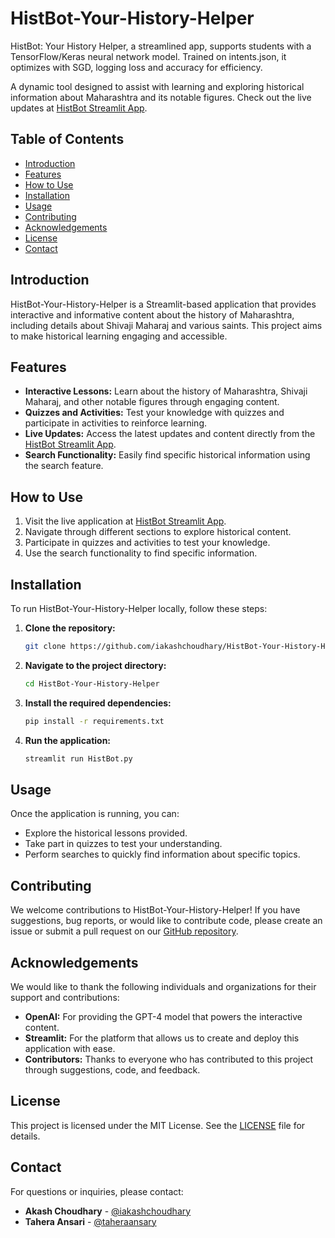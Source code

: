 # HistBot-Your-History-Helper
HistBot: Your History Helper, a streamlined app, supports students with a TensorFlow/Keras neural network model. Trained on intents.json, it optimizes with SGD, logging loss and accuracy for efficiency.

A dynamic tool designed to assist with learning and exploring historical information about Maharashtra and its notable figures. Check out the live updates at [HistBot Streamlit App](https://histbot.streamlit.app).

## Table of Contents

- [Introduction](#introduction)
- [Features](#features)
- [How to Use](#how-to-use)
- [Installation](#installation)
- [Usage](#usage)
- [Contributing](#contributing)
- [Acknowledgements](#acknowledgements)
- [License](#license)
- [Contact](#contact)

## Introduction

HistBot-Your-History-Helper is a Streamlit-based application that provides interactive and informative content about the history of Maharashtra, including details about Shivaji Maharaj and various saints. This project aims to make historical learning engaging and accessible.

## Features

- **Interactive Lessons:** Learn about the history of Maharashtra, Shivaji Maharaj, and other notable figures through engaging content.
- **Quizzes and Activities:** Test your knowledge with quizzes and participate in activities to reinforce learning.
- **Live Updates:** Access the latest updates and content directly from the [HistBot Streamlit App](https://histbot.streamlit.app).
- **Search Functionality:** Easily find specific historical information using the search feature.

## How to Use

1. Visit the live application at [HistBot Streamlit App](https://histbot.streamlit.app).
2. Navigate through different sections to explore historical content.
3. Participate in quizzes and activities to test your knowledge.
4. Use the search functionality to find specific information.

## Installation

To run HistBot-Your-History-Helper locally, follow these steps:

1. **Clone the repository:**
    ```bash
    git clone https://github.com/iakashchoudhary/HistBot-Your-History-Helper.git
    ```

2. **Navigate to the project directory:**
    ```bash
    cd HistBot-Your-History-Helper
    ```

3. **Install the required dependencies:**
    ```bash
    pip install -r requirements.txt
    ```

4. **Run the application:**
    ```bash
    streamlit run HistBot.py
    ```

## Usage

Once the application is running, you can:

- Explore the historical lessons provided.
- Take part in quizzes to test your understanding.
- Perform searches to quickly find information about specific topics.

## Contributing

We welcome contributions to HistBot-Your-History-Helper! If you have suggestions, bug reports, or would like to contribute code, please create an issue or submit a pull request on our [GitHub repository](https://github.com/iakashchoudhary/HistBot-Your-History-Helper).

## Acknowledgements

We would like to thank the following individuals and organizations for their support and contributions:

- **OpenAI:** For providing the GPT-4 model that powers the interactive content.
- **Streamlit:** For the platform that allows us to create and deploy this application with ease.
- **Contributors:** Thanks to everyone who has contributed to this project through suggestions, code, and feedback.

## License

This project is licensed under the MIT License. See the [LICENSE](LICENSE) file for details.

## Contact

For questions or inquiries, please contact:

- **Akash Choudhary** - [@iakashchoudhary](https://github.com/iakashchoudhary)
- **Tahera Ansari** - [@taheraansary](https://github.com/taheraansary)